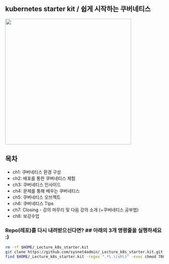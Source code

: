 ## kubernetes starter kit / 쉽게 시작하는 쿠버네티스

<a href="https://www.inflearn.com/course/쿠버네티스-쉽게시작?inst=cf657a9d">
<img src="https://cdn.inflearn.com/public/files/courses/326651/0f14d4e6-adbe-4138-a373-14da74deb178/326651-kor.png" width="400">
</a>

## 목차 
- ch1: 쿠버네티스 환경 구성 
- ch2: 배포를 통한 쿠버네티스 체험 
- ch3: 쿠버네티스 인사이드 
- ch4: 문제를 통해 배우는 쿠버네티스 
- ch5: 쿠버네티스 오브젝트 
- ch6: 쿠버네티스 Tips
- ch7: Closing - 강의 마무리 및 다음 강의 소개 (+쿠버네티스 공부법)
- ch8: 보강수업 

### Repo(레포)를 다시 내려받으신다면? ## 아래의 3개 명령줄을 실행하세요 :) 
```bash 
rm -rf $HOME/_Lecture_k8s_starter.kit 
git clone https://github.com/sysnet4admin/_Lecture_k8s_starter.kit.git $HOME/_Lecture_k8s_starter.kit
find $HOME/_Lecture_k8s_starter.kit -regex ".*\.\(sh\)" -exec chmod 700 {} \;
```
